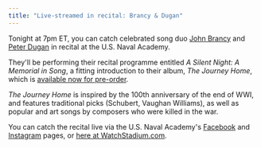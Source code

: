 ```yaml
---
title: "Live-streamed in recital: Brancy & Dugan"
---
```


Tonight at 7pm ET, you can catch celebrated song duo [John Brancy](/scene/people/john-brancy/) and [Peter Dugan](/scene/people/peter-dugan/) in recital at the U.S. Naval Academy.

They'll be performing their recital programme entitled *A Silent Night: A Memorial in Song*, a fitting introduction to their album, *The Journey Home*, which is [available now for pre-order](https://www.johnbrancy.com/pre-order/).

*The Journey Home* is inspired by the 100th anniversary of the end of WWI, and features traditional picks (Schubert, Vaughan Williams), as well as popular and art songs by composers who were killed in the war.

You can catch the recital live via the U.S. Naval Academy's [Facebook](https://www.facebook.com/USNavalAcademy/) and [Instagram](https://www.instagram.com/usnavalacademy/) pages, or [here at WatchStadium.com](https://watchstadium.com/live/149710/).
